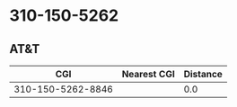 # 310-150-5262
## AT&T


| CGI | Nearest CGI | Distance |
|-----|-------------|----------|
| 310-150-5262-8846 |  | 0.0 |
